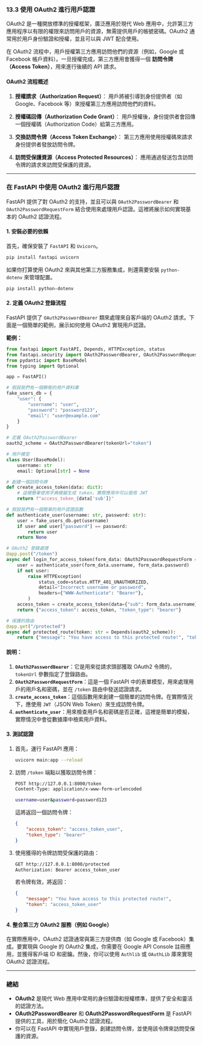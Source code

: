 ### **13.3 使用 OAuth2 進行用戶認證**

OAuth2 是一種開放標準的授權框架，廣泛應用於現代 Web 應用中，允許第三方應用程序以有限的權限來訪問用戶的資源，無需提供用戶的帳號密碼。OAuth2 通常用於用戶身份驗證和授權，並且可以與 JWT 配合使用。

在 OAuth2 流程中，用戶授權第三方應用訪問他們的資源（例如，Google 或 Facebook 帳戶資料）。一旦授權完成，第三方應用會獲得一個 **訪問令牌（Access Token）**，用來進行後續的 API 請求。

#### **OAuth2 流程概述**
1. **授權請求（Authorization Request）**：
   用戶將被引導到身份提供者（如 Google、Facebook 等）來授權第三方應用訪問他們的資料。
   
2. **授權碼回傳（Authorization Code Grant）**：
   用戶授權後，身份提供者會回傳一個授權碼（Authorization Code）給第三方應用。

3. **交換訪問令牌（Access Token Exchange）**：
   第三方應用使用授權碼來請求身份提供者發放訪問令牌。

4. **訪問受保護資源（Access Protected Resources）**：
   應用通過發送包含訪問令牌的請求來訪問受保護的資源。

---

### **在 FastAPI 中使用 OAuth2 進行用戶認證**

FastAPI 提供了對 OAuth2 的支持，並且可以與 `OAuth2PasswordBearer` 和 `OAuth2PasswordRequestForm` 結合使用來處理用戶認證。這裡將展示如何實現基本的 OAuth2 認證流程。

#### **1. 安裝必要的依賴**

首先，確保安裝了 `FastAPI` 和 `Uvicorn`。

```bash
pip install fastapi uvicorn
```

如果你打算使用 OAuth2 來與其他第三方服務集成，則還需要安裝 `python-dotenv` 來管理配置。

```bash
pip install python-dotenv
```

#### **2. 定義 OAuth2 登錄流程**

FastAPI 提供了 `OAuth2PasswordBearer` 類來處理來自客戶端的 OAuth2 請求。下面是一個簡單的範例，展示如何使用 OAuth2 實現用戶認證。

**範例：**

```python
from fastapi import FastAPI, Depends, HTTPException, status
from fastapi.security import OAuth2PasswordBearer, OAuth2PasswordRequestForm
from pydantic import BaseModel
from typing import Optional

app = FastAPI()

# 假設我們有一個靜態的用戶資料庫
fake_users_db = {
    "user": {
        "username": "user",
        "password": "password123",
        "email": "user@example.com"
    }
}

# 定義 OAuth2PasswordBearer
oauth2_scheme = OAuth2PasswordBearer(tokenUrl="token")

# 用戶模型
class User(BaseModel):
    username: str
    email: Optional[str] = None

# 創建一個訪問令牌
def create_access_token(data: dict):
    # 這裡簡單使用字典模擬生成 token，實際應用中可以使用 JWT
    return f"access_token_{data['sub']}"

# 假設我們有一個簡單的用戶認證函數
def authenticate_user(username: str, password: str):
    user = fake_users_db.get(username)
    if user and user["password"] == password:
        return user
    return None

# OAuth2 登錄處理
@app.post("/token")
async def login_for_access_token(form_data: OAuth2PasswordRequestForm = Depends()):
    user = authenticate_user(form_data.username, form_data.password)
    if not user:
        raise HTTPException(
            status_code=status.HTTP_401_UNAUTHORIZED,
            detail="Incorrect username or password",
            headers={"WWW-Authenticate": "Bearer"},
        )
    access_token = create_access_token(data={"sub": form_data.username})
    return {"access_token": access_token, "token_type": "bearer"}

# 保護的路由
@app.get("/protected")
async def protected_route(token: str = Depends(oauth2_scheme)):
    return {"message": "You have access to this protected route!", "token": token}
```

#### **說明：**
1. **`OAuth2PasswordBearer`**：它是用來從請求頭部獲取 OAuth2 令牌的，`tokenUrl` 參數指定了登錄路由。
2. **`OAuth2PasswordRequestForm`**：這是一個 FastAPI 中的表單模型，用來處理用戶的用戶名和密碼，並在 `/token` 路由中發送認證請求。
3. **`create_access_token`**：這個函數用來創建一個簡單的訪問令牌。在實際情況下，應使用 `JWT`（JSON Web Token）來生成訪問令牌。
4. **`authenticate_user`**：用來檢查用戶名和密碼是否正確，這裡是簡單的模擬，實際情況中會從數據庫中檢索用戶資料。

#### **3. 測試認證**

1. 首先，運行 FastAPI 應用：
   ```bash
   uvicorn main:app --reload
   ```

2. 訪問 `/token` 端點以獲取訪問令牌：
   ```bash
   POST http://127.0.0.1:8000/token
   Content-Type: application/x-www-form-urlencoded

   username=user&password=password123
   ```
   這將返回一個訪問令牌：
   ```json
   {
       "access_token": "access_token_user",
       "token_type": "bearer"
   }
   ```

3. 使用獲得的令牌訪問受保護的路由：
   ```bash
   GET http://127.0.0.1:8000/protected
   Authorization: Bearer access_token_user
   ```

   若令牌有效，將返回：
   ```json
   {
       "message": "You have access to this protected route!",
       "token": "access_token_user"
   }
   ```

#### **4. 整合第三方 OAuth2 服務（例如 Google）**

在實際應用中，OAuth2 認證通常與第三方提供商（如 Google 或 Facebook）集成。要實現與 Google 的 OAuth2 集成，你需要在 Google API Console 註冊應用，並獲得客戶端 ID 和密鑰。然後，你可以使用 `Authlib` 或 `OAuthLib` 庫來實現 OAuth2 認證流程。

---

### **總結**

- **OAuth2** 是現代 Web 應用中常用的身份驗證和授權標準，提供了安全和靈活的認證方法。
- **OAuth2PasswordBearer** 和 **OAuth2PasswordRequestForm** 是 FastAPI 提供的工具，用於簡化 OAuth2 認證流程。
- 你可以在 FastAPI 中實現用戶登錄，創建訪問令牌，並使用該令牌來訪問受保護的資源。